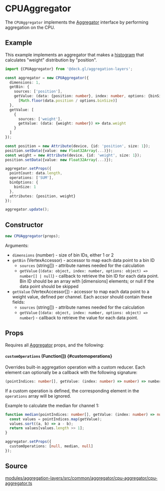 # CPUAggregator

The `CPUAggregator` implements the [Aggregator](./aggregator.md) interface by performing aggregation on the CPU.

## Example

This example implements an aggregator that makes a [histogram](https://en.wikipedia.org/wiki/Histogram) that calculates "weight" distribution by "position".

```ts
import {CPUAggregator} from '@deck.gl/aggregation-layers';

const aggregator = new CPUAggregator({
  dimensions: 1,
  getBin: {
    sources: ['position'],
    getValue: (data: {position: number}, index: number, options: {binSize: number}) =>
      [Math.floor(data.position / options.binSize)]
  },
  getValue: [
    {
      sources: ['weight'],
      getValue: (data: {weight: number}) => data.weight
    }
  ]
});

const position = new Attribute(device, {id: 'position', size: 1});
position.setData({value: new Float32Array(...)});
const weight = new Attribute(device, {id: 'weight', size: 1});
position.setData({value: new Float32Array(...)});

aggregator.setProps({
  pointCount: data.length,
  operations: ['SUM'],
  binOptions: {
    binSize: 1
  },
  attributes: {position, weight}
});

aggregator.update();
```

## Constructor

```ts
new CPUAggregator(props);
```

Arguments:

- `dimensions` (number) - size of bin IDs, either 1 or 2
- `getBin` (VertexAccessor) - accessor to map each data point to a bin ID
  + `sources` (string[]) - attribute names needed for the calculation
  + `getValue` (`(data: object, index: number, options: object) => number[] | null`) - callback to retrieve the bin ID for each data point. 
    Bin ID should be an array with [dimensions] elements; or null if the data point should be skipped
- `getValue` (VertexAccessor[]) - accessor to map each data point to a weight value, defined per channel. Each accsor should contain these fields:
  + `sources` (string[]) - attribute names needed for the calculation
  + `getValue` (`(data: object, index: number, options: object) => number`) - callback to retrieve the value for each data point. 

## Props

Requires all [Aggregator](./aggregator.md#setprops) props, and the following:

#### `customOperations` (Function[]) {#customoperations}

Overrides built-in aggregation operation with a custom reducer.
Each element can optionally be a callback with the following signature:

```ts
(pointIndices: number[], getValue: (index: number) => number) => number;
```

If a custom operation is defined, the corresponding element in the `operations` array will be ignored.

Example to calculate the median for channel 1:

```ts
function median(pointIndices: number[], getValue: (index: number) => number) {
  const values = pointIndices.map(getValue);
  values.sort((a, b) => a - b);
  return values[values.length >> 1];
}

aggregator.setProps({
  customOperations: [null, median, null]
});
```

## Source

[modules/aggregation-layers/src/common/aggregator/cpu-aggregator/cpu-aggregator.ts](https://github.com/visgl/deck.gl/tree/9.2-release/modules/aggregation-layers/src/common/aggregator/cpu-aggregator/cpu-aggregator.ts)
